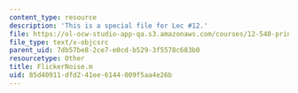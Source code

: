 ```yaml
---
content_type: resource
description: 'This is a special file for Lec #12.'
file: https://ol-ocw-studio-app-qa.s3.amazonaws.com/courses/12-540-principles-of-the-global-positioning-system-spring-2012/85d40911dfd241ee6144009f5aa4e26b_FlickerNoise.m
file_type: text/x-objcsrc
parent_uid: 7db57be8-2ce7-e0cd-b529-3f5578c683b0
resourcetype: Other
title: FlickerNoise.m
uid: 85d40911-dfd2-41ee-6144-009f5aa4e26b
---
```

